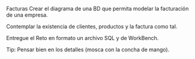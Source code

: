 Facturas
Crear el diagrama de una BD que permita modelar la facturación de una empresa.

Contemplar la existencia de clientes, productos y la factura como tal.

Entregue el Reto en formato un archivo SQL y de WorkBench.

Tip: Pensar bien en los detalles (mosca con la concha de mango).
